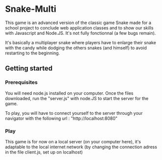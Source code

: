 # Snake-Multi

This game is an advanced version of the classic game Snake made for a school project to conclude web application classes and to show our skills with Javascript and Node.JS. It's not fully fonctionnal (a few bugs remain).

It's basically a multiplayer snake where players have to enlarge their snake with the candy while dodging the others snakes (and himself) to avoid restarting to the beginning.

## Getting started

### Prerequisites

You will need node.js installed on your computer. Once the files downloaded, run the "server.js" with node.JS to start the server for the game.

To play, you will have to connect yourself to the server through your navigator with the following url : "http://localhost:8080"

### Play

This game is for now on a local server (on your computer here), it's adaptable to the local internet network (by changing the connection adress in the file client.js, set up on localhost)

